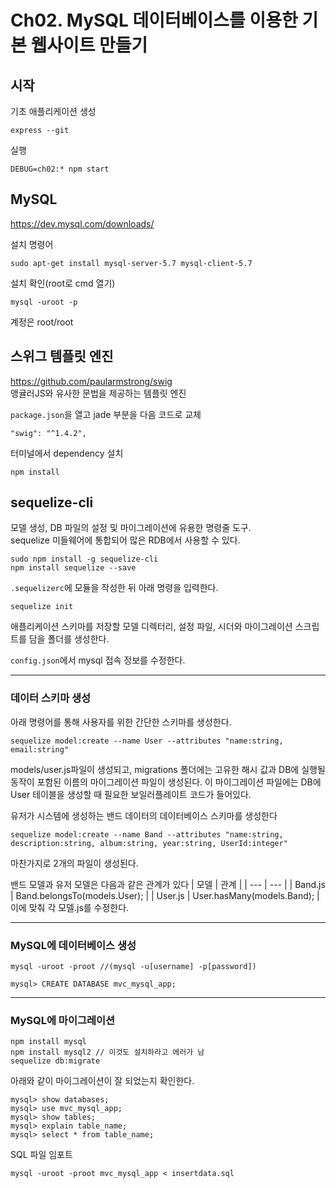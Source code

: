 # Ch02. MySQL 데이터베이스를 이용한 기본 웹사이트 만들기
## 시작
기초 애플리케이션 생성
~~~
express --git
~~~
실행
~~~
DEBUG=ch02:* npm start
~~~

## MySQL
<https://dev.mysql.com/downloads/>  

설치 명령어
~~~
sudo apt-get install mysql-server-5.7 mysql-client-5.7
~~~

설치 확인(root로 cmd 열기)
~~~
mysql -uroot -p
~~~
계정은 root/root

## 스위그 템플릿 엔진
<https://github.com/paularmstrong/swig>  
앵귤러JS와 유사한 문법을 제공하는 템플릿 엔진

`package.json`을 열고 jade 부분을 다음 코드로 교체
~~~
"swig": "^1.4.2",
~~~
터미널에서 dependency 설치
~~~
npm install
~~~

## sequelize-cli
모델 생성, DB 파일의 설정 및 마이그레이션에 유용한 명령줄 도구.  
sequelize 미들웨어에 통합되어 많은 RDB에서 사용할 수 있다.  

~~~
sudo npm install -g sequelize-cli
npm install sequelize --save
~~~

`.sequelizerc`에 모듈을 작성한 뒤 아래 명령을 입력한다.
~~~
sequelize init
~~~
애플리케이션 스키마를 저장할 모델 디렉터리, 설정 파일, 시더와 마이그레이션 스크립트를 담을 폴더를 생성한다.

`config.json`에서 mysql 접속 정보를 수정한다.  
***
### 데이터 스키마 생성

아래 명령어를 통해 사용자를 위한 간단한 스키마를 생성한다.
~~~
sequelize model:create --name User --attributes "name:string, email:string"
~~~
models/user.js파일이 생성되고, migrations 폴더에는 고유한 해시 값과 DB에 실행될 동작이 포함된 이름의 마이그레이션 파일이 생성된다.
이 마이그레이션 파일에는 DB에 User 테이블을 생성할 때 필요한 보일러플레이트 코드가 들어있다. 

유저가 시스템에 생성하는 밴드 데이터의 데이터베이스 스키마를 생성한다
~~~
sequelize model:create --name Band --attributes "name:string, description:string, album:string, year:string, UserId:integer"
~~~
마찬가지로 2개의 파일이 생성된다.

밴드 모델과 유저 모델은 다음과 같은 관계가 있다
| 모델 | 관계 |
| --- | --- |
| Band.js | Band.belongsTo(models.User); |
| User.js | User.hasMany(models.Band); |
이에 맞춰 각 모델.js를 수정한다.
***
### MySQL에 데이터베이스 생성
~~~
mysql -uroot -proot //(mysql -u[username] -p[password])

mysql> CREATE DATABASE mvc_mysql_app;
~~~
***
### MySQL에 마이그레이션
~~~
npm install mysql
npm install mysql2 // 이것도 설치하라고 에러가 남
sequelize db:migrate
~~~
아래와 같이 마이그레이션이 잘 되었는지 확인한다.
~~~
mysql> show databases;
mysql> use mvc_mysql_app;
mysql> show tables;
mysql> explain table_name;
mysql> select * from table_name;
~~~

SQL 파일 임포트
~~~
mysql -uroot -proot mvc_mysql_app < insertdata.sql
~~~